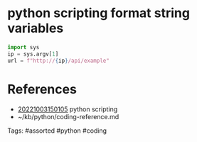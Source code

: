 # python scripting format string variables
```python
import sys
ip = sys.argv[1]
url = f"http://{ip}/api/example"
```

# References
- [20221003150105](/zet/20221003150105/README.md) python scripting
- ~/kb/python/coding-reference.md

Tags:
    #assorted #python #coding

